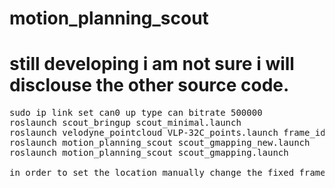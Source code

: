# motion_planning_scout
# still developing i am not sure i will disclouse the other source code.

<pre>
sudo ip link set can0 up type can bitrate 500000
roslaunch scout_bringup scout_minimal.launch
roslaunch velodyne_pointcloud VLP-32C_points.launch frame_id:=base_link
roslaunch motion_planning_scout scout_gmapping_new.launch
roslaunch motion_planning_scout scout_gmapping.launch

in order to set the location manually change the fixed frame to a map (global_frame_id). Otherwise it doesnt work.

</pre>


